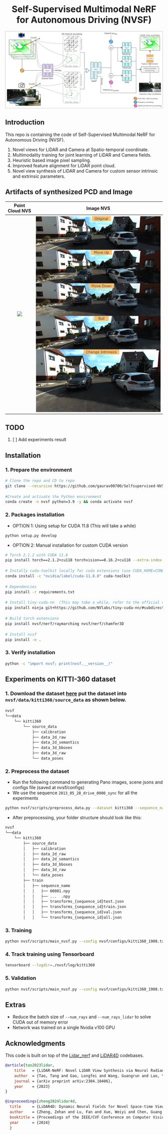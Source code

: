 
<h1 align="center">Self-Supervised Multimodal NeRF for Autonomous Driving (NVSF)</h1>

![NVSF](./assets/nvsf_network.png)


## Introduction

This repo is containing the code of Self-Supervised Multimodal NeRF for Autonomous Driving (NVSF).

1. Novel views for LiDAR and Camera at Spatio-temporal coordinate.
2. Multimodality training for joint learning of LiDAR and Camera fields.
3. Heuristic based image pixel sampling.
4. Improved feature alignment for LiDAR point cloud.
5. Novel view synthesis of LiDAR and Camera for custom sensor intrinsic and extrinsic parameters.

## Artifacts of synthesized PCD and Image

Point Cloud NVS           |  Image NVS
:-------------------------:|:-------------------------:
<img src="./assets/pcd_artifacts.png" width="900">  |  <img src="./assets/image_artifacts.png" width="750">

<!-- ### Artifacts of synthesized PCD
<img src="./assets/pcd_artifacts.png" width="500"> -->


## TODO
 1. [ ] Add experiments result

## Installation
### 1. Prepare the environment
```bash
# Clone the repo and CD to repo
git clone --recursive https://github.com/gaurav00700/Selfsupervised-NVSF.git && cd Selfsupervised-NVSF

#Create and activate the Python environment
conda create -n nvsf python=3.9 -y && conda activate nvsf
```
### 2.  Packages installation
* OPTION 1: Using setup for CUDA 11.8 (This will take a while)
```bash
python setup.py develop
```

* OPTION 2: Manual installation for custom CUDA version
```bash
# Torch 2.1.2 with CUDA 11.8
pip install torch==2.1.2+cu118 torchvision==0.16.2+cu118 --extra-index-url https://download.pytorch.org/whl/cu118

# Instally cuda-toolkit locally for cuda extensions (use CUDA_HOME=CONDA_PREFIX)
conda install -c "nvidia/label/cuda-11.8.0" cuda-toolkit

# Dependencies
pip install -r requirements.txt

# Install tiny-cuda-nn  (This may take a while, refer to the official documentation)
pip install ninja git+https://github.com/NVlabs/tiny-cuda-nn/#subdirectory=bindings/torch

# Build torch extensions
pip install nvsf/nerf/raymarching nvsf/nerf/chamfer3D

# Install nvsf
pip install -e .
```

### 3. Verify installation
```bash
python -c "import nvsf; print(nvsf.__version__)"
```

## Experiments on KITTI-360 dataset

### 1. Download the dataset [here](https://www.cvlibs.net/datasets/kitti-360/index.php) put the dataset into `nvsf/data/kitti360/source_data` as shown below.

```bash
nvsf
└──data
    └── kitti360
        └── source_data
            ├── calibration
            ├── data_2d_raw
            ├── data_2d_semantics
            ├── data_3d_bboxes
            ├── data_3d_raw
            └── data_poses
```
### 2. Preprocess the dataset
* Run the following command to generating Pano images, scene jsons and configs file (saved at nvsf/configs)
* We use the sequence `2013_05_28_drive_0000_sync` for all the experiments
```bash
python nvsf/scripts/preprocess_data.py --dataset kitti360 --sequence_name 1908
```

* After preprocessing, your folder structure should look like this:

```bash
nvsf
└──data
    └── kitti360
        ├── source_data
        │   ├── calibration
        │   ├── data_2d_raw
        │   ├── data_2d_semantics
        │   ├── data_3d_bboxes
        │   ├── data_3d_raw
        │   └── data_poses
        ├── train
        │   ├── sequence_name
        │   │   ├── 00001.npy
        │   │   ├── ...  .npy
        │   │   ├── transforms_{sequence_id}test.json
        │   │   ├── transforms_{sequence_id}train.json
        │   │   ├── transforms_{sequence_id}val.json
        │   │   └── transforms_{sequence_id}all.json
```

### 3. Training

```bash
python nvsf/scripts/main_nvsf.py --config nvsf/configs/kitti360_1908.txt
```

### 4. Track training using Tensorboard
```bash
tensorboard --logdir=./nvsf/log/kitti360
```

### 5. Validation

```bash
python nvsf/scripts/main_nvsf.py --config nvsf/configs/kitti360_1908.txt --ckpt latest --test_eval
```

## Extras
* Reduce the batch size of `--num_rays` and `--num_rays_lidar` to solve CUDA out of memory error
* Network was trained on a single Nvidia v100 GPU

## Acknowledgments
This code is built on top of the [Lidar_nerf](https://github.com/tangtaogo/lidar-nerf) and [LiDAR4D](https://github.com/ispc-lab/LiDAR4D.git) codebases.

```bibtex
@article{tao2023lidar,
    title   = {LiDAR-NeRF: Novel LiDAR View Synthesis via Neural Radiance Fields},
    author  = {Tao, Tang and Gao, Longfei and Wang, Guangrun and Lao, Yixing and Chen, Peng and Zhao hengshuang and Hao, Dayang and Liang, Xiaodan and Salzmann, Mathieu and Yu, Kaicheng},
    journal = {arXiv preprint arXiv:2304.10406},
    year    = {2023}
}
```

```bibtex
@inproceedings{zheng2024lidar4d,
  title     = {LiDAR4D: Dynamic Neural Fields for Novel Space-time View LiDAR Synthesis},
  author    = {Zheng, Zehan and Lu, Fan and Xue, Weiyi and Chen, Guang and Jiang, Changjun},
  booktitle = {Proceedings of the IEEE/CVF Conference on Computer Vision and Pattern Recognition (CVPR)},
  year      = {2024}
  }
```

